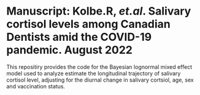 # Manuscript: Kolbe.R, *et.al*. Salivary cortisol levels among Canadian Dentists amid the COVID-19 pandemic. August 2022

This repositiry provides the code for the Bayesian lognormal mixed effect model used to analyze estimate the longitudinal trajectory of salivary cortisol level, adjusting for the diurnal change in salivary cortsiol, age, sex and vaccination status. 
